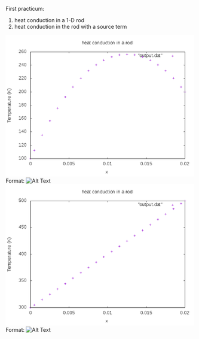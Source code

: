 First practicum:

1. heat conduction in a 1-D rod
2. heat conduction in the rod with a source term




![Heat conduction with source term](conduction01.png)
Format: ![Alt Text](url)
![Heat conduction no source term](conduction01NoSource.png)
Format: ![Alt Text](url)

